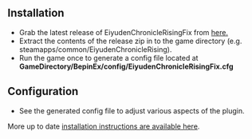 ## Installation
- Grab the latest release of EiyudenChronicleRisingFix from [here.](https://github.com/Lyall/EiyudenChronicleRisingFix/releases)
- Extract the contents of the release zip in to the game directory (e.g. steamapps/common/EiyudenChronicleRising).
- Run the game once to generate a config file located at **GameDirectory/BepinEx/config/EiyudenChronicleRisingFix.cfg**

## Configuration
- See the generated config file to adjust various aspects of the plugin.

More up to date [installation instructions are available here](https://github.com/Lyall/EiyudenChronicleRisingFix#installation).
